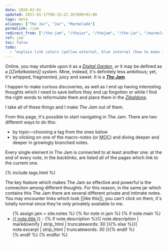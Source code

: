 ```yaml
---
date: 2020-02-01
updated: 2021-01-17T08:15:22.267800+01:00
tags: meta
aliases: ["The Jar", "Jar", "Marmelade"]
permalink: /jam
redirect_from: ["/the-jam", "/thejar", "/thejam", "/the-jar", "/marmelade"]
ref: jam
toc: false
todo:
  - "explain link colors (yellow external, blue internal (how to make it valid with theme changing))"
---
```

Online, you may stumble upon it as a <a href="https://dev.to/jbranchaud/the-digital-garden-l10" rel="noener noreferrer" target="_blank" title="The Digital Garden on DEV.to"><cite>Digital Garden</cite></a>, or it may be defined as a *[[Zettelkasten]] system*. Mine, instead, it's definitely less ambitious; yet, it's whipped, fragmented, juicy and sweet. It is a <strong><cite><a href="/jam" rel="noopener noreferrer" target="_blank" title="The Jam">The Jam</a></cite></strong>.

I happen to make curious discoveries, as well as I end up having interesting thoughts which I need to save before they end up forgotten or while I find the right words to reformulate them and place them in the <a href="/zibenglish" rel="noopener noreferrer" target="_blank" title="Zibaldone"><cite>Zibaldone</cite></a>.

I take all of these things and I make <cite>The Jam</cite> out of them.

From this page, it's possible to start navigating in The Jam. There are two different ways to do this:
- by topic—choosing a tag from the ones below
- by clicking on one of the macro-notes (or <abbr title="Map Of Content">MOC</abbr></a>) and diving deeper and deeper in growingly branched notes.

Every single element in The Jam is connected to at least another one: at the end of every note, in the *backlinks*, are listed all of the pages which link to the current one.

{% include tags.html %}

<div class="yellow box">
	The key feature which makes The Jam so effective and powerful is the connection among different thoughts. For this reason, in the same jar which contains this The Jam there are several different private and intimate notes. You may encounter links which look [[like this]], you can't click on them, it's totally normal since they're only privately available to me.
</div>
<ul>
	{% assign jam = site.notes %}
	{% for note in jam %}
		{% if note.main %}
			<li><a href="{{ note.url }}">{{ note.title }}</a> - {% if note.description %}{{ note.description | markdownify | strip_html | truncatewords: 30 }}{% else %}{{ note.excerpt | strip_html | truncatewords: 30 }}{% endif %}</li>
		{% endif %}
	{% endfor %}
</ul>
<div class="flex row">
	<a class="red button" style="color:white;" href="/whole-jar" rel="noopener noreferrer" target="_blank" title="The Whole Jar">The Whole Jar</a>
</div>